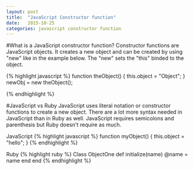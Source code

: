 ```yaml
---
layout: post
title:  "JavaScript Constructor function"
date:   2015-10-25
categories: javascript constructor function
---
```


#What is a JavaScript constructor function?
Constructor functions are JavaScript objects. It creates a new object and can be created by using "new" like in the example below. The "new" sets the "this" binded to the object.

{% highlight javascript %}
function theObject() {
	this.object = "Object";
}
newObj = new theObject();

{% endhighlight %}

#JavaScript vs Ruby
JavaScript uses literal notation or constructor functions to create a new object. There are a lot more syntax needed in JavaScript than in Ruby as well. JavaScript requires semicolons and parenthesis but Ruby doesn't require as much.

JavaScript
{% highlight javascript %}
function myObject() {
  this.object = "hello";
}
{% endhighlight %}

Ruby
{% highlight ruby %}
Class ObjectOne
  def initialize(name)
    @name = name
  end
end
{% endhighlight %}
